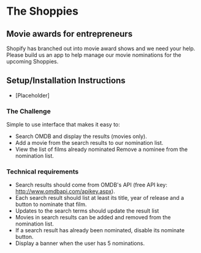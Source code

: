 # The Shoppies

## Movie awards for entrepreneurs

Shopify has branched out into movie award shows and we need your help. Please build us an app to help manage our movie nominations for the upcoming Shoppies.


## Setup/Installation Instructions

- [Placeholder]

### The Challenge

Simple to use interface that makes it easy to:
- Search OMDB and display the results (movies only).
- Add a movie from the search results to our nomination list.
- View the list of films already nominated
Remove a nominee from the nomination list.

### Technical requirements

- Search results should come from OMDB's API (free API key: http://www.omdbapi.com/apikey.aspx).
- Each search result should list at least its title, year of release and a button to nominate that film.
- Updates to the search terms should update the result list
- Movies in search results can be added and removed from the nomination list.
- If a search result has already been nominated, disable its nominate button.
- Display a banner when the user has 5 nominations.

